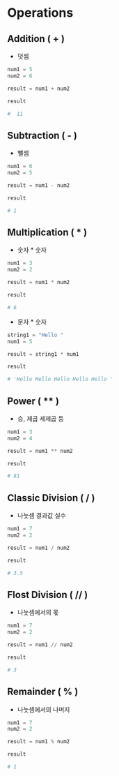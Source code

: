 # Operations

## Addition ( + )
* 덧셈
```python
num1 = 5
num2 = 6

result = num1 + num2

result

#  11
```

## Subtraction ( - )
* 뺄셈
```python
num1 = 6
num2 = 5

result = num1 - num2

result

# 1
```

## Multiplication ( * )
* 숫자 * 숫자
```python
num1 = 3
num2 = 2

result = num1 * num2

result

# 6
```

* 문자 * 숫자
```python
string1 = "Hello "
num1 = 5

result = string1 * num1

result

# 'Hello Hello Hello Hello Hello '
```

## Power ( ** )
* 승, 제곱 세제곱 등
```python
num1 = 3
num2 = 4

result = num1 ** num2

result 

# 81
```

## Classic Division ( / )
* 나눗셈 결과값 실수
```python
num1 = 7
num2 = 2

result = num1 / num2

result

# 3.5
```

## Flost Division ( // )
* 나눗셈에서의 몫
```python
num1 = 7
num2 = 2

result = num1 // num2

result

# 3
```

## Remainder ( % )
* 나눗셈에서의 나머지
```python
num1 = 7
num2 = 2

result = num1 % num2

result

# 1
```